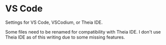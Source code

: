 # VS Code

Settings for VS Code, VSCodium, or Theia IDE.

Some files need to be renamed for compatibility with Theia IDE. I don't use Theia IDE as of this writing due to some missing features.
